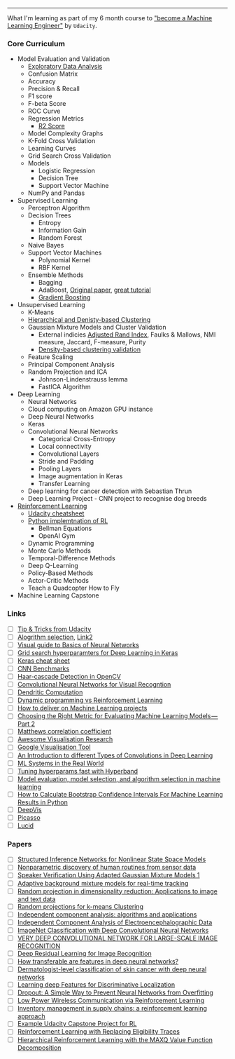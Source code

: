 ---

What I'm learning as part of my 6 month course to ["become a Machine Learning Engineer"](https://www.udacity.com/course/machine-learning-engineer-nanodegree--nd009t) by `Udacity`. 

### Core Curriculum

* Model Evaluation and Validation
  * [Exploratory Data Analysis](https://www.kaggle.com/ekami66/detailed-exploratory-data-analysis-with-python)
  * Confusion Matrix
  * Accuracy
  * Precision & Recall
  * F1 score
  * F-beta Score
  * ROC Curve
  * Regression Metrics
    * [R2 Score](http://blog.minitab.com/blog/adventures-in-statistics-2/multiple-regession-analysis-use-adjusted-r-squared-and-predicted-r-squared-to-include-the-correct-number-of-variables)
  * Model Complexity Graphs
  * K-Fold Cross Validation
  * Learning Curves
  * Grid Search Cross Validation
  * Models
    * Logistic Regression
    * Decision Tree
    * Support Vector Machine
  * NumPy and Pandas
* Supervised Learning
  * Perceptron Algorithm
  * Decision Trees
    * Entropy
    * Information Gain
    * Random Forest
  * Naive Bayes
  * Support Vector Machines
    * Polynomial Kernel
    * RBF Kernel
  * Ensemble Methods
    * Bagging
    * AdaBoost, [Original paper](https://cseweb.ucsd.edu/~yfreund/papers/IntroToBoosting.pdf), [great tutorial](http://rob.schapire.net/papers/explaining-adaboost.pdf)
    * [Gradient Boosting](http://blog.kaggle.com/2017/01/23/a-kaggle-master-explains-gradient-boosting/)
* Unsupervised Learning
    * K-Means
    * [Hierarchical and Denisty-based Clustering](https://pages.cpsc.ucalgary.ca/~mahanti/papers/clustering.pdf)
    * Gaussian Mixture Models and Cluster Validation
      * External indicies [Adjusted Rand Index](http://faculty.washington.edu/kayee/pca/supp.pdf), Faulks & Mallows, NMI measure, Jaccard, F-measure, Purity
      * [Density-based clustering validation](http://citeseerx.ist.psu.edu/viewdoc/download;jsessionid=83C3BD5E078B1444CB26E243975507E1?doi=10.1.1.707.9034&rep=rep1&type=pdf)
    * Feature Scaling
    * Principal Component Analysis
    * Random Projection and ICA
       * Johnson-Lindenstrauss lemma
       * FastICA Algorithm
* Deep Learning
    * Neural Networks
    * Cloud computing on Amazon GPU instance
    * Deep Neural Networks
    * Keras
    * Convolutional Neural Networks
       * Categorical Cross-Entropy
       * Local connectivity
       * Convolutional Layers
       * Stride and Padding
       * Pooling Layers
       * Image augmentation in Keras
       * Transfer Learning
    * Deep learning for cancer detection with Sebastian Thrun
    * Deep Learning Project - CNN project to recognise dog breeds 
* [Reinforcement Learning](https://s3-us-west-1.amazonaws.com/udacity-drlnd/bookdraft2018.pdf)
    * [Udacity cheatsheet](https://github.com/udacity/rl-cheatsheet/blob/master/cheatsheet.pdf)
    * [Python implemtnation of RL](https://github.com/ShangtongZhang/reinforcement-learning-an-introduction)
       * Bellman Equations 
       * OpenAI Gym
    * Dynamic Programming
    * Monte Carlo Methods
    * Temporal-Difference Methods
    * Deep Q-Learning
    * Policy-Based Methods
    * Actor-Critic Methods
    * Teach a Quadcopter How to Fly
* Machine Learning Capstone

### Links
- [ ] [Tip & Tricks from Udacity](https://github.com/machinelearningnanodegree/MLND/wiki/Tips-and-Tricks)
- [ ] [Alogrithm selection](https://docs.microsoft.com/en-us/azure/machine-learning/studio/algorithm-choice), [Link2](https://blogs.sas.com/content/subconsciousmusings/2017/04/12/machine-learning-algorithm-use/)
- [ ] [Visual guide to Basics of Neural Networks](http://jalammar.github.io/visual-interactive-guide-basics-neural-networks/)
- [ ] [Grid search hyperparamters for Deep Learning in Keras](https://machinelearningmastery.com/grid-search-hyperparameters-deep-learning-models-python-keras/)
- [ ] [Keras cheat sheet](https://s3.amazonaws.com/assets.datacamp.com/blog_assets/Keras_Cheat_Sheet_Python.pdf)
- [ ] [CNN Benchmarks](https://github.com/jcjohnson/cnn-benchmarks)
- [ ] [Haar-cascade Detection in OpenCV](https://docs.opencv.org/trunk/d7/d8b/tutorial_py_face_detection.html)
- [ ] [Convolutional Neural Networks for Visual Recogntion](http://cs231n.github.io/neural-networks-1/#actfun)
- [ ] [Dendritic Computation](https://neurophysics.ucsd.edu/courses/physics_171/annurev.neuro.28.061604.135703.pdf)
- [ ] [Dynamic programming vs Reinforcement Learning](https://viktorqvarfordt.com/notes/rl/)
- [ ] [How to deliver on Machine Learning projects](https://blog.insightdatascience.com/how-to-deliver-on-machine-learning-projects-c8d82ce642b0)
- [ ] [Choosing the Right Metric for Evaluating Machine Learning Models — Part 2](https://medium.com/usf-msds/choosing-the-right-metric-for-evaluating-machine-learning-models-part-2-86d5649a5428)
- [ ] [Matthews correlation coefficient](https://scikitlearn.org/stable/modules/generated/sklearn.metrics.matthews_corrcoef.html)
- [ ] [Awesome Visualisation Research](https://github.com/mathisonian/awesome-visualization-research)
- [ ] [Google Visualisation Tool](https://ai.googleblog.com/2017/07/facets-open-source-visualization-tool.html)
- [ ] [An Introduction to different Types of Convolutions in Deep Learning](https://towardsdatascience.com/types-of-convolutions-in-deep-learning-717013397f4d)
- [ ] [ML Systems in the Real World](https://developers.google.com/machine-learning/crash-course/real-world-guidelines)
- [ ] [Tuning hyperparams fast with Hyperband](http://fastml.com/tuning-hyperparams-fast-with-hyperband/)
- [ ] [Model evaluation, model selection, and algorithm selection in machine learning](https://sebastianraschka.com/blog/2018/model-evaluation-selection-part4.html)
- [ ] [How to Calculate Bootstrap Confidence Intervals For Machine Learning Results in Python](https://machinelearningmastery.com/calculate-bootstrap-confidence-intervals-machine-learning-results-python/)
- [ ] [DeepVis](https://github.com/yosinski/deep-visualization-toolbox)
- [ ] [Picasso](https://medium.com/merantix/picasso-a-free-open-source-visualizer-for-cnns-d8ed3a35cfc5)
- [ ] [Lucid](https://github.com/tensorflow/lucid)

### Papers
- [ ] [Structured Inference Networks for Nonlinear State Space Models](https://arxiv.org/pdf/1609.09869.pdf)
- [ ] [Nonparametric discovery of human routines from sensor data](http://citeseerx.ist.psu.edu/viewdoc/download?doi=10.1.1.681.3152&rep=rep1&type=pdf)
- [ ] [Speaker Verification Using Adapted Gaussian
Mixture Models 1](http://citeseerx.ist.psu.edu/viewdoc/download?doi=10.1.1.117.338&rep=rep1&type=pdf)
- [ ] [Adaptive background mixture models for real-time tracking](http://www.ai.mit.edu/projects/vsam/Publications/stauffer_cvpr98_track.pdf)
- [ ] [Random projection in dimensionality reduction: Applications to image and text data](http://citeseerx.ist.psu.edu/viewdoc/download?doi=10.1.1.76.8124&rep=rep1&type=pdf)
- [ ] [Random projections for k-means Clustering](https://papers.nips.cc/paper/3901-random-projections-for-k-means-clustering.pdf)
- [ ] [Independent component analysis: algorithms and applications](http://citeseerx.ist.psu.edu/viewdoc/download?doi=10.1.1.322.679&rep=rep1&type=pdf)
- [ ] [Independent Component Analysis of Electroencephalographic Data](http://papers.nips.cc/paper/1091-independent-component-analysis-of-electroencephalographic-data.pdf)
- [ ] [ImageNet Classification with Deep Convolutional
Neural Networks](http://papers.nips.cc/paper/4824-imagenet-classification-with-deep-convolutional-neural-networks.pdf)
- [ ] [VERY DEEP CONVOLUTIONAL NETWORK FOR LARGE-SCALE IMAGE RECOGNITION](https://arxiv.org/pdf/1409.1556.pdf)
- [ ] [Deep Residual Learning for Image Recognition](https://arxiv.org/pdf/1512.03385v1.pdf)
- [ ] [How transferable are features in deep neural networks?](https://arxiv.org/pdf/1411.1792.pdf)
- [ ] [Dermatologist-level classification of skin cancer with deep neural networks](https://www.nature.com/articles/nature21056.epdf)
- [ ] [Learning deep Features for Discriminative Localization](http://cnnlocalization.csail.mit.edu/Zhou_Learning_Deep_Features_CVPR_2016_paper.pdf)
- [ ] [Dropout: A Simple Way to Prevent Neural Networks from
Overfitting](https://www.cs.toronto.edu/~hinton/absps/JMLRdropout.pdf)
- [ ] [Low Power Wireless Communication via
Reinforcement Learning ](https://papers.nips.cc/paper/1740-low-power-wireless-communication-via-reinforcement-learning.pdf)
- [ ] [Inventory management in supply chains:
a reinforcement learning approach](http://read.pudn.com/downloads142/sourcecode/others/617477/inventory%20supply%20chain/04051310570412465(1).pdf)
- [ ] [Example Udacity Capstone Project for RL](https://github.com/ucaiado/QLearning_Trading)
- [ ] [Reinforcement Learning with Replacing Eligibility Traces](http://www-anw.cs.umass.edu/legacy/pubs/1995_96/singh_s_ML96.pdf)
- [ ] [Hierarchical Reinforcement Learning with the MAXQ Value
Function Decomposition](https://arxiv.org/pdf/cs/9905014.pdf)
